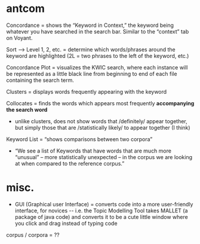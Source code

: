 # antcom

Concordance = shows the “Keyword in Context,” the keyword being whatever you have searched in the search bar. Similar to the “context” tab on Voyant. 

Sort —> Level 1, 2, etc. = determine which words/phrases around the keyword are highlighted (2L = two phrases to the left of the keyword, etc.)

Concordance Plot = visualizes the KWIC search, where each instance will be represented as a little black line from beginning to end of each file containing the search term. 

Clusters = displays words frequently appearing with the keyword

Collocates = finds the words which appears most frequently **accompanying the search word**
- unlike clusters, does not show words that /definitely/ appear together, but simply those that are /statistically likely/ to appear together (I think)

Keyword List = “shows comparisons between two corpora”
- “We see a list of Keywords that have words that are much more “unusual” – more statistically unexpected – in the corpus we are looking at when compared to the reference corpus.” 

# misc. 
- GUI (Graphical user Interface) = converts code into a more user-friendly interface, for novices 
-- i.e. the Topic Modelling Tool takes MALLET (a package of java code) and converts it to be a cute little window where you click and drag instead of typing code

corpus / corpora = ?? 
